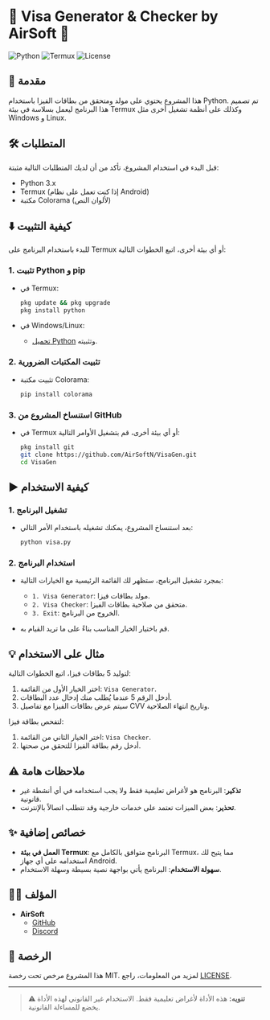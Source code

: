 # 🎉 Visa Generator & Checker by AirSoft 🎉

![Python](https://img.shields.io/badge/Python-3.x-blue.svg)
![Termux](https://img.shields.io/badge/Termux-Compatible-brightgreen.svg)
![License](https://img.shields.io/badge/License-MIT-green.svg)

## 🚀 مقدمة

هذا المشروع يحتوي على مولد ومتحقق من بطاقات الفيزا باستخدام Python. تم تصميم هذا البرنامج ليعمل بسلاسة في بيئة Termux وكذلك على أنظمة تشغيل أخرى مثل Windows و Linux.

## 🛠️ المتطلبات

قبل البدء في استخدام المشروع، تأكد من أن لديك المتطلبات التالية مثبتة:

- Python 3.x
- Termux (إذا كنت تعمل على نظام Android)
- مكتبة Colorama (لألوان النص)

## ⬇️ كيفية التثبيت

للبدء باستخدام البرنامج على Termux أو أي بيئة أخرى، اتبع الخطوات التالية:

### 1. تثبيت Python و pip
- في Termux:
    ```sh
    pkg update && pkg upgrade
    pkg install python
    ```

- في Windows/Linux:
    - [تحميل Python](https://www.python.org/downloads/) وتثبيته.

### 2. تثبيت المكتبات الضرورية
- تثبيت مكتبة Colorama:
    ```sh
    pip install colorama
    ```

### 3. استنساخ المشروع من GitHub
- في Termux أو أي بيئة أخرى، قم بتشغيل الأوامر التالية:
    ```sh
    pkg install git
    git clone https://github.com/AirSoftN/VisaGen.git
    cd VisaGen
    ```

## ▶️ كيفية الاستخدام

### 1. تشغيل البرنامج
- بعد استنساخ المشروع، يمكنك تشغيله باستخدام الأمر التالي:
    ```sh
    python visa.py
    ```

### 2. استخدام البرنامج
- بمجرد تشغيل البرنامج، ستظهر لك القائمة الرئيسية مع الخيارات التالية:

    - `1. Visa Generator`: مولد بطاقات فيزا.
    - `2. Visa Checker`: متحقق من صلاحية بطاقات الفيزا.
    - `3. Exit`: الخروج من البرنامج.

- قم باختيار الخيار المناسب بناءً على ما تريد القيام به.

## 💡 مثال على الاستخدام

لتوليد 5 بطاقات فيزا، اتبع الخطوات التالية:

1. اختر الخيار الأول من القائمة: `Visa Generator`.
2. أدخل الرقم 5 عندما يُطلب منك إدخال عدد البطاقات.
3. سيتم عرض بطاقات الفيزا مع تفاصيل CVV وتاريخ انتهاء الصلاحية.

لتفحص بطاقة فيزا:

1. اختر الخيار الثاني من القائمة: `Visa Checker`.
2. أدخل رقم بطاقة الفيزا للتحقق من صحتها.

## ⚠️ ملاحظات هامة

- **تذكير**: البرنامج هو لأغراض تعليمية فقط ولا يجب استخدامه في أي أنشطة غير قانونية.
- **تحذير**: بعض الميزات تعتمد على خدمات خارجية وقد تتطلب اتصالاً بالإنترنت.

## ✨ خصائص إضافية

- **العمل في بيئة Termux**: البرنامج متوافق بالكامل مع Termux، مما يتيح لك استخدامه على أي جهاز Android.
- **سهولة الاستخدام**: البرنامج يأتي بواجهة نصية بسيطة وسهلة الاستخدام.

## 👨‍💻 المؤلف

- **AirSoft**
  - [GitHub](https://github.com/AirSoftN)
  - [Discord](https://discord.gg/ApQRmRKVd4)

## 📄 الرخصة

هذا المشروع مرخص تحت رخصة MIT. لمزيد من المعلومات، راجع [LICENSE](LICENSE).

---

> **⚠️ تنويه:** هذه الأداة لأغراض تعليمية فقط. الاستخدام غير القانوني لهذه الأداة يخضع للمساءلة القانونية.

